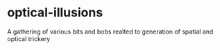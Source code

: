 # optical-illusions
A gathering of various bits and bobs realted to generation of spatial and optical trickery
